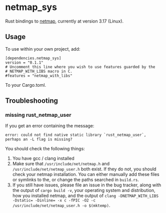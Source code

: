 # netmap_sys

Rust bindings to [netmap](http://info.iet.unipi.it/~luigi/netmap/), currently
at version 3.17 (Linux).

## Usage

To use within your own project, add:

```
[dependencies.netmap_sys]
version = "0.1.1"
# Uncomment this line where you wish to use features guarded by the
# NETMAP_WITH_LIBS macro in C.
#features = "netmap_with_libs"
```

To your Cargo.toml.

## Troubleshooting

### missing rust_netmap_user

If you get an error containing the message:

```
error: could not find native static library `rust_netmap_user`, perhaps an -L flag is missing?
```

You should check the following things:

 1. You have gcc / clang installed
 2. Make sure that `/usr/include/net/netmap.h` and
    `/usr/include/net/netmap_user.h` both exist. If they do not, you should
    check your netmap installation. You can either manually add these files or
    symlinks to the, or change the paths searched in `build.rs`.
 3. If you still have issues, please file an issue in the bug tracker, along
 with the output of `cargo build -v`, your operating system and distribution,
 how you installed netmap, and the output of `clang -DNETMAP_WITH_LIBS
 -Dstatic= -Dinline= -x c -fPIC -O2 -c /usr/include/net/netmap_user.h -o
 $(mktemp)`.
